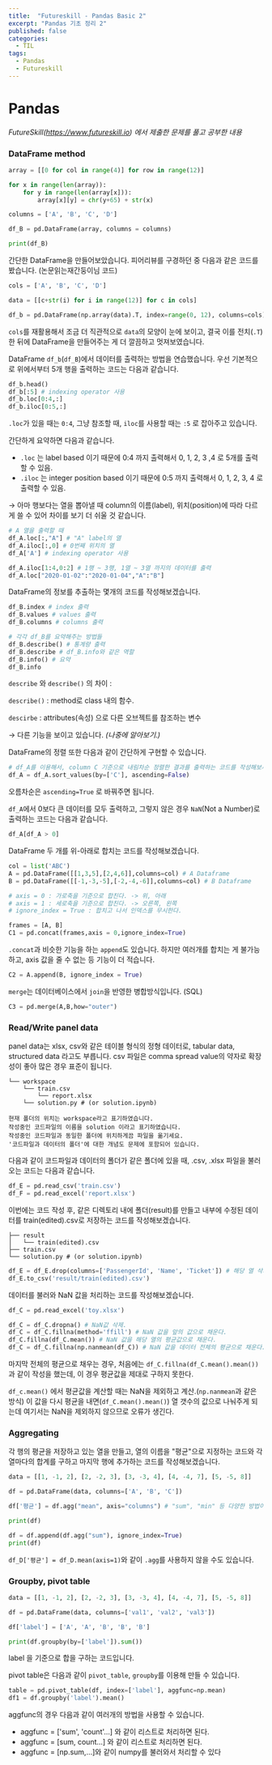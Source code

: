 ```yaml
---
title:  "Futureskill - Pandas Basic 2"
excerpt: "Pandas 기초 정리 2"
published: false
categories:
  - TIL
tags:
  - Pandas
  - Futureskill
---
```


# Pandas

*FutureSkill(https://www.futureskill.io) 에서 제출한 문제를 풀고 공부한 내용*


### DataFrame method

```python
array = [[0 for col in range(4)] for row in range(12)]

for x in range(len(array)):
    for y in range(len(array[x])):
        array[x][y] = chr(y+65) + str(x)

columns = ['A', 'B', 'C', 'D']

df_B = pd.DataFrame(array, columns = columns)

print(df_B)
```

간단한 DataFrame을 만들어보았습니다. 피어리뷰를 구경하던 중 다음과 같은 코드를 봤습니다. (논문읽는재간둥이님 코드)

```python
cols = ['A', 'B', 'C', 'D']

data = [[c+str(i) for i in range(12)] for c in cols]

df_b = pd.DataFrame(np.array(data).T, index=range(0, 12), columns=cols)
```

`cols`를 재활용해서 조금 더 직관적으로 `data`의 모양이 눈에 보이고, 결국 이를 전치(`.T`) 한 뒤에 DataFrame을 만들어주는 게 더 깔끔하고 멋져보였습니다.

DataFrame `df_b`(`df_B`)에서 데이터를 출력하는 방법을 연습했습니다. 우선 기본적으로 위에서부터 5개 행을 출력하는 코드는 다음과 같습니다.

```python
df_b.head()
df_b[:5] # indexing operator 사용
df_b.loc[0:4,:]
df_b.iloc[0:5,:]
```

`.loc`가 있을 때는 `0:4`, 그냥 참조할 때, `iloc`를 사용할 때는 `:5` 로 잡아주고 있습니다.

간단하게 요약하면 다음과 같습니다.

- `.loc` 는 label based 이기 때문에 0:4 까지 출력해서 0, 1, 2, 3 ,4 로 5개를 출력할 수 있음.
- `.iloc` 는 integer position based 이기 때문에 0:5 까지 출력해서 0, 1, 2, 3, 4 로 출력할 수 있음.

→ 아마 행보다는 열을 뽑아낼 때 column의 이름(label), 위치(position)에 따라 다르게 쓸 수 있어 차이를 보기 더 쉬울 것 같습니다.

```python
# A 열을 출력할 때
df_A.loc[:,"A"] # "A" label의 열
df_A.iloc[:,0] # 0번째 위치의 열
df_A['A'] # indexing operator 사용

df_A.iloc[1:4,0:2] # 1행 ~ 3행, 1열 ~ 3열 까지의 데이터를 출력
df_A.loc["2020-01-02":"2020-01-04","A":"B"]
```

DataFrame의 정보를 추출하는 몇개의 코드를 작성해보겠습니다.

```python
df_B.index # index 출력
df_B.values # values 출력
df_B.columns # columns 출력

# 각각 df_B를 요약해주는 방법들
df_B.describe() # 통계량 출력
df_B.describe # df_B.info와 같은 역할
df_B.info() # 요약
df_B.info
```

`describe` 와 `describe()` 의 차이 : 

`describe()` : method로 class 내의 함수.

`descirbe` : attributes(속성) 으로 다른 오브젝트를 참조하는 변수

→ 다른 기능을 보이고 있습니다. *(나중에 알아보기.)*

DataFrame의 정렬 또한 다음과 같이 간단하게 구현할 수 있습니다.

```python
# df_A를 이용해서, column C 기준으로 내림차순 정렬한 결과를 출력하는 코드를 작성해보세요
df_A = df_A.sort_values(by=['C'], ascending=False)

```

오름차순은 `ascending=True` 로 바꿔주면 됩니다.

`df_A`에서 0보다 큰 데이터를 모두 출력하고, 그렇지 않은 경우 `NaN`(Not a Number)로 출력하는 코드는 다음과 같습니다.

```python
df_A[df_A > 0]
```

DataFrame 두 개를 위-아래로 합치는 코드를 작성해보겠습니다.

```python
col = list('ABC')
A = pd.DataFrame([[1,3,5],[2,4,6]],columns=col) # A Dataframe
B = pd.DataFrame([[-1,-3,-5],[-2,-4,-6]],columns=col) # B Dataframe

# axis = 0 : 가로축을 기준으로 합친다. -> 위, 아래
# axis = 1 : 세로축을 기준으로 합친다. -> 오른쪽, 왼쪽
# ignore_index = True : 합치고 나서 인덱스를 무시한다.

frames = [A, B]
C1 = pd.concat(frames,axis = 0,ignore_index=True)
```

`.concat`과 비슷한 기능을 하는 `append`도 있습니다. 하지만 여러개를 합치는 게 불가능하고, axis 값을 줄 수 없는 등 기능이 더 적습니다.

```python
C2 = A.append(B, ignore_index = True)
```

`merge`는 데이터베이스에서 `join`을 반영한 병합방식입니다. (SQL)

```python
C3 = pd.merge(A,B,how="outer")
```

### Read/Write panel data

panel data는 xlsx, csv와 같은 테이블 형식의 정형 데이터로, tabular data, structured data 라고도 부릅니다. csv 파일은 comma spread value의 약자로 확장성이 좋아 많은 경우 표준이 됩니다.

```
└── workspace
    └── train.csv
		└── report.xlsx
    └── solution.py # (or solution.ipynb)

현재 폴더의 위치는 workspace라고 표기하였습니다.
작성중인 코드파일의 이름을 solution 이라고 표기하였습니다.
작성중인 코드파일과 동일한 폴더에 위치하게끔 파일을 옮기세요.
'코드파일과 데이터의 폴더'에 대한 개념도 문제에 포함되어 있습니다.
```

다음과 같이 코드파일과 데이터의 폴더가 같은 폴더에 있을 때, .csv, .xlsx 파일을 불러오는 코드는 다음과 같습니다.

```python
df_E = pd.read_csv('train.csv')
df_F = pd.read_excel('report.xlsx')
```

이번에는 코드 작성 후, 같은 디렉토리 내에 폴더(result)를 만들고 내부에 수정된 데이터를 train(edited).csv로 저장하는 코드를 작성해보겠습니다.

```
├── result
│   └── train(edited).csv
├── train.csv
└── solution.py # (or solution.ipynb)
```

```python
df_E = df_E.drop(columns=['PassengerId', 'Name', 'Ticket']) # 해당 열 삭제.
df_E.to_csv('result/train(edited).csv')
```

데이터를 불러와 NaN 값을 처리하는 코드를 작성해보겠습니다.

```python
df_C = pd.read_excel('toy.xlsx')

df_C = df_C.dropna() # NaN값 삭제.
df_C = df_C.fillna(method='ffill') # NaN 값을 앞의 값으로 채운다.
df_C.fillna(df_C.mean()) # NaN 값을 해당 열의 평균값으로 채운다.
df_C = df_C.fillna(np.nanmean(df_C)) # NaN 값을 데이터 전체의 평균으로 채운다.
```

마지막 전체의 평균으로 채우는 경우, 처음에는 `df_C.fillna(df_C.mean().mean())`과 같이 작성을 했는데, 이 경우 평균값을 제대로 구하지 못한다.

`df_c.mean()` 에서 평균값을 계산할 때는 NaN을 제외하고 계산.(`np.nanmean`과 같은 방식) 이 값을 다시 평균을 내면(`df_C.mean().mean()`) 열 갯수의 값으로 나눠주게 되는데 여기서는 NaN을 제외하지 않으므로 오류가 생긴다.

### Aggregating

각 행의 평균을 저장하고 있는 열을 만들고, 열의 이름을 "평균"으로 지정하는 코드와 각 열마다의 합계를 구하고 마지막 행에 추가하는 코드를 작성해보겠습니다. 

```python
data = [[1, -1, 2], [2, -2, 3], [3, -3, 4], [4, -4, 7], [5, -5, 8]]

df = pd.DataFrame(data, columns=['A', 'B', 'C'])

df['평균'] = df.agg("mean", axis="columns") # "sum", "min" 등 다양한 방법이 존재.

print(df)

df = df.append(df.agg("sum"), ignore_index=True)
print(df)
```

`df_D['평균'] = df_D.mean(axis=1)`와 같이 `.agg`를 사용하지 않을 수도 있습니다.

### Groupby, pivot table

```python
data = [[1, -1, 2], [2, -2, 3], [3, -3, 4], [4, -4, 7], [5, -5, 8]]

df = pd.DataFrame(data, columns=['val1', 'val2', 'val3'])

df['label'] = ['A', 'A', 'B', 'B', 'B']

print(df.groupby(by=['label']).sum())
```

label 을 기준으로 합을 구하는 코드입니다.

pivot table은 다음과 같이 `pivot_table`, `groupby`를 이용해 만들 수 있습니다.

```python
table = pd.pivot_table(df, index=['label'], aggfunc=np.mean)
df1 = df.groupby('label').mean()
```

aggfunc의 경우 다음과 같이 여러개의 방법을 사용할 수 있습니다.

- aggfunc = ['sum', 'count'...] 와 같이 리스트로 처리하면 된다.
- aggfunc = [sum, count...] 와 같이 리스트로 처리하면 된다.
- aggfunc = [np.sum,...]와 같이 numpy를 불러와서 처리할 수 있다
